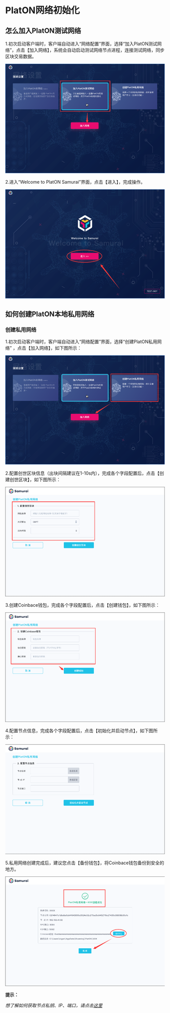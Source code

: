 # PlatON网络初始化

## <a name="join_net"></a>怎么加入PlatON测试网络

1.初次启动客户端时，客户端自动进入“网络配置”界面，选择“加入PlatON测试网络”，点击【加入网络】，系统会自动启动测试网络节点进程，连接测试网络，同步区块交易数据。

![Image text](image/Testnet-cn.png)

2.进入“Welcome to PlatON Samurai”界面，点击【进入】，完成操作。

![Image text](image/Welcome_to_Samurai-cn.png)


## <a name="create_private"></a>如何创建PlatON本地私用网络

### 创建私用网络

1.初次启动客户端时，客户端自动进入“网络配置”界面，选择“创建PlatON私用网络” ，点击【加入网络】，如下图所示：

![Image text](image/private-net-cn.png)

2.配置创世区块信息（出块间隔建议在1-10s内），完成各个字段配置后，点击【创建创世区块】，如下图所示：

![Image text](image/Genesis_Block-cn.png)

3.创建Coinbace钱包，完成各个字段配置后，点击【创建钱包】，如下图所示：

![Image text](image/Wallet_creation-cn.png)

4.配置节点信息，完成各个字段配置后，点击【初始化并启动节点】，如下图所示：

![Image text](image/Set_nodes-cn.png)

5.私用网络创建完成后，建议您点击【备份钱包】，将Coinbace钱包备份到安全的地方。

![Image text](image/Private-net_success-cn.png)

**提示：**

*想了解如何获取节点私钥、IP、端口，请点击[这里]([Chinese-Simplified]-%e7%a7%81%e6%9c%89%e7%bd%91%e7%bb%9c)*




